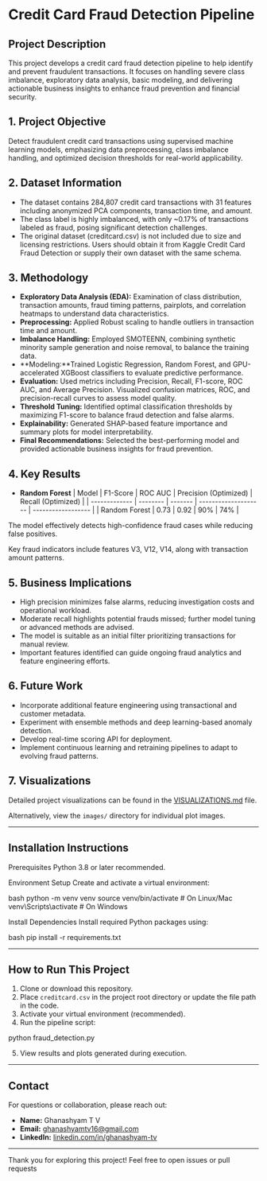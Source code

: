 # Credit Card Fraud Detection Pipeline

## Project Description
This project develops a credit card fraud detection pipeline to help identify and prevent fraudulent transactions. It focuses on handling severe class imbalance, exploratory data analysis, basic modeling, and delivering actionable business insights to enhance fraud prevention and financial security.

## 1. Project Objective
Detect fraudulent credit card transactions using supervised machine learning models, emphasizing data preprocessing, class imbalance handling, and optimized decision thresholds for real-world applicability.

## 2. Dataset Information
- The dataset contains 284,807 credit card transactions with 31 features including anonymized PCA components, transaction time, and amount.
- The class label is highly imbalanced, with only ~0.17% of transactions labeled as fraud, posing significant detection challenges.
- The original dataset (creditcard.csv) is not included due to size and licensing restrictions. Users should obtain it from Kaggle Credit Card Fraud Detection or supply their own dataset with the same schema.

## 3. Methodology
- **Exploratory Data Analysis (EDA):** Examination of class distribution, transaction amounts, fraud timing patterns, pairplots, and correlation heatmaps to understand data characteristics.
- **Preprocessing:**  Applied Robust scaling to handle outliers in transaction time and amount.
- **Imbalance Handling:** Employed SMOTEENN, combining synthetic minority sample generation and noise removal, to balance the training data.
- **Modeling:**Trained Logistic Regression, Random Forest, and GPU-accelerated XGBoost classifiers to evaluate predictive performance.
- **Evaluation:** Used metrics including Precision, Recall, F1-score, ROC AUC, and Average Precision. Visualized confusion matrices, ROC, and precision-recall curves to assess model quality.
- **Threshold Tuning:** Identified optimal classification thresholds by maximizing F1-score to balance fraud detection and false alarms.
- **Explainability:** Generated SHAP-based feature importance and summary plots for model interpretability.
- **Final Recommendations:** Selected the best-performing model and provided actionable business insights for fraud prevention.

## 4. Key Results
- **Random Forest** 
| Model         | F1-Score | ROC AUC | Precision (Optimized) | Recall (Optimized) |
| ------------- | -------- | ------- | -------------------- | ------------------ |
| Random Forest | 0.73     | 0.92    | 90%                  | 74%                |


The model effectively detects high-confidence fraud cases while reducing false positives.

Key fraud indicators include features V3, V12, V14, along with transaction amount patterns.

## 5. Business Implications
- High precision minimizes false alarms, reducing investigation costs and operational workload.
- Moderate recall highlights potential frauds missed; further model tuning or advanced methods are advised.
- The model is suitable as an initial filter prioritizing transactions for manual review.
- Important features identified can guide ongoing fraud analytics and feature engineering efforts.

## 6. Future Work
- Incorporate additional feature engineering using transactional and customer metadata.
- Experiment with ensemble methods and deep learning-based anomaly detection.
- Develop real-time scoring API for deployment.
- Implement continuous learning and retraining pipelines to adapt to evolving fraud patterns.

## 7. Visualizations

Detailed project visualizations can be found in the [VISUALIZATIONS.md](./Visualizations.md) file.

Alternatively, view the `images/` directory for individual plot images.

---

## Installation Instructions

Prerequisites
Python 3.8 or later recommended.

Environment Setup
Create and activate a virtual environment:

bash
python -m venv venv
source venv/bin/activate     # On Linux/Mac
venv\Scripts\activate        # On Windows

Install Dependencies
Install required Python packages using:

bash
pip install -r requirements.txt

---

## How to Run This Project

1. Clone or download this repository.
2. Place `creditcard.csv` in the project root directory or update the file path in the code.
3. Activate your virtual environment (recommended).
4. Run the pipeline script:

python fraud_detection.py


5. View results and plots generated during execution.

---


## Contact

For questions or collaboration, please reach out:

- **Name:** Ghanashyam T V  
- **Email:** [ghanashyamtv16@gmail.com](mailto:ghanashyamtv16@gmail.com)  
- **LinkedIn:** [linkedin.com/in/ghanashyam-tv](https://www.linkedin.com/in/ghanashyam-tv)

---

Thank you for exploring this project! Feel free to open issues or pull requests 